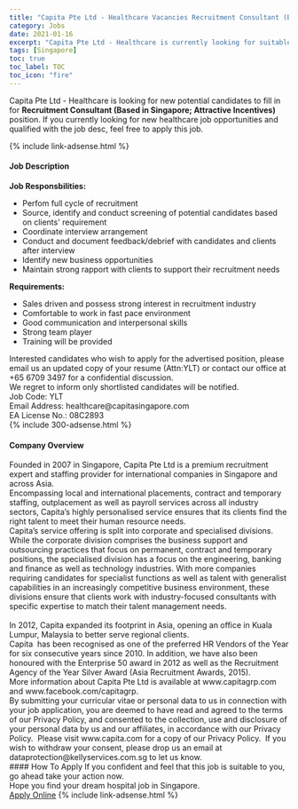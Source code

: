```yaml
---
title: "Capita Pte Ltd - Healthcare Vacancies Recruitment Consultant (Based in Singapore; Attractive Incentives)" 
category: Jobs 
date: 2021-01-16 
excerpt: "Capita Pte Ltd - Healthcare is currently looking for suitable person to fill in the Recruitment Consultant (Based in Singapore; Attractive Incentives) which positioned at Singapore" 
tags: [Singapore] 
toc: true 
toc_label: TOC 
toc_icon: "fire" 
--- 
```


<p>Capita Pte Ltd - Healthcare is looking for new potential candidates to fill in for <b>Recruitment Consultant (Based in Singapore; Attractive Incentives)</b> position. If you currently looking for new healthcare job opportunities and qualified with the job desc, feel free to apply this job.
</p>{% include link-adsense.html %} 
<div><div><h4>Job Description</h4></div><div><div><span><div><div><strong>Job Responsbilities:</strong></div><ul><li>Perfom full cycle of recruitment</li><li>Source, identify and conduct screening of potential candidates based on clients' requirement</li><li>Coordinate interview arrangement</li><li>Conduct and document feedback/debrief with candidates and clients after interview&#160;</li><li>Identify new business opportunities&#160;</li><li>Maintain strong rapport with clients to support their recruitment needs&#160;</li></ul><div><strong>Requirements:</strong></div><ul><li>Sales driven and possess strong interest in recruitment industry&#160;</li><li>Comfortable to work in fast pace environment&#160;</li><li>Good communication and interpersonal skills</li><li>Strong team player</li><li>Training will be provided&#160;</li></ul><div><div>Interested candidates who wish to apply for the advertised position, please email us an updated copy of your resume (Attn:YLT) or contact our office at +65 6709 3497 for a confidential discussion.</div><div>We regret to inform only shortlisted candidates will be notified.</div>Job Code: YLT<br>Email Address: healthcare@capitasingapore.com<br>EA License No.: 08C2893</div></div></span></div></div></div> 
{% include 300-adsense.html %} 
<div><div><h4>Company Overview</h4></div><div><div><span><div><div><div><div>Founded in 2007 in Singapore, Capita Pte Ltd is a premium recruitment expert and staffing provider for international companies in Singapore and across Asia.</div><div>Encompassing local and international placements, contract and temporary staffing, outplacement as well as payroll services across all industry sectors, Capita&#8217;s highly personalised service ensures that its clients find the right talent to meet their human resource needs.</div><div>Capita&#8217;s service offering is split into corporate and specialised divisions. While the corporate division comprises the business support and outsourcing practices that focus on permanent, contract and temporary positions, the specialised division has a focus on the engineering, banking and finance as well as technology industries. With more companies requiring candidates for specialist functions as well as talent with generalist capabilities in an increasingly competitive business environment, these divisions ensure that clients work with industry-focused consultants with specific expertise to match their talent management needs.</div><div><br>In 2012, Capita expanded its footprint in Asia, opening an office in Kuala Lumpur, Malaysia to better serve regional clients.</div><div>Capita&#160; has been recognised as one of the preferred HR Vendors of the Year for six consecutive years since 2010. In addition, we have also been honoured with the Enterprise 50 award in 2012 as well as the Recruitment Agency of the Year Silver Award (Asia Recruitment Awards, 2015).</div><div>More information about Capita Pte Ltd is available at www.capitagrp.com and www.facebook.com/capitagrp.</div></div></div><div>By submitting your curricular vitae or personal data to us in connection with your job application, you are deemed to have read and agreed to the terms of our Privacy Policy, and consented to the collection, use and disclosure of your personal data by us and our affiliates, in accordance with our Privacy Policy.&#160; Please visit www.capita.com for a copy of our Privacy Policy.&#160; If you wish to withdraw your consent, please drop us an email at dataprotection@kellyservices.com.sg to let us know.</div></div></span></div></div></div> 
#### How To Apply 
If you confident and feel that this job is suitable to you, go ahead take your action now. <br/> 
Hope you find your dream hospital job in Singapore. <br/> 
<a href="https://www.jobstreet.com.my/en/job/recruitment-consultant-based-in-singapore;-attractive-incentives-8296667/origin/sg?jobId=jobstreet-sg-job-8296667&sectionRank=27&token=0~bae254d7-0f48-4a17-b7bd-2f037b5a283c&fr=SRP%20View%20In%20New%20Ta" class="btn btn--warning" target="_blank" rel="nofollow noopenner">Apply Online</a> 
{% include link-adsense.html %} 